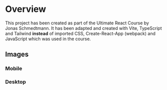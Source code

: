 # Overview

This project has been created as part of the Ultimate React Course by Jonas Schmedtmann. It has been adapted and created with Vite, TypeScript and Tailwind **instead** of imported CSS, Create-React-App (webpack) and JavaScript which was used in the course.

## Images

### Mobile

### Desktop
